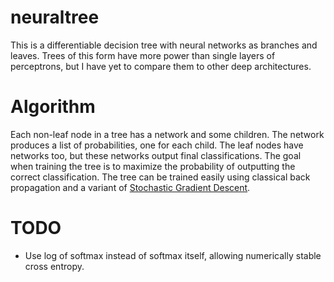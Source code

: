 # neuraltree

This is a differentiable decision tree with neural networks as branches and leaves. Trees of this form have more power than single layers of perceptrons, but I have yet to compare them to other deep architectures.

# Algorithm

Each non-leaf node in a tree has a network and some children. The network produces a list of probabilities, one for each child. The leaf nodes have networks too, but these networks output final classifications. The goal when training the tree is to maximize the probability of outputting the correct classification. The tree can be trained easily using classical back propagation and a variant of [Stochastic Gradient Descent](https://en.wikipedia.org/wiki/Stochastic_gradient_descent).

# TODO

 * Use log of softmax instead of softmax itself, allowing numerically stable cross entropy.
